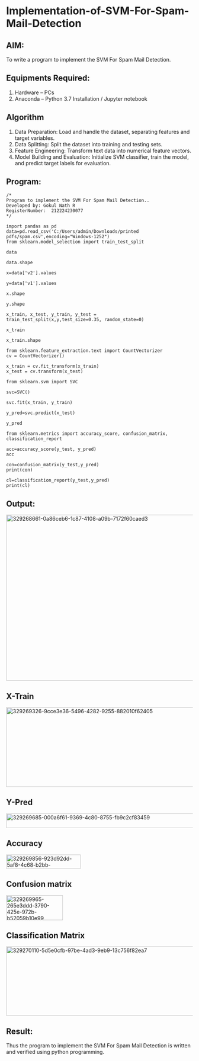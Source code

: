 # Implementation-of-SVM-For-Spam-Mail-Detection

## AIM:
To write a program to implement the SVM For Spam Mail Detection.

## Equipments Required:
1. Hardware – PCs
2. Anaconda – Python 3.7 Installation / Jupyter notebook

## Algorithm
1. Data Preparation: Load and handle the dataset, separating features and target variables.
2. Data Splitting: Split the dataset into training and testing sets.
3. Feature Engineering: Transform text data into numerical feature vectors.
4. Model Building and Evaluation: Initialize SVM classifier, train the model, and predict target labels for evaluation.


## Program:
```
/*
Program to implement the SVM For Spam Mail Detection..
Developed by: Gokul Nath R
RegisterNumber:  212224230077
*/

import pandas as pd
data=pd.read_csv('C:/Users/admin/Downloads/printed pdfs/spam.csv',encoding="Windows-1252")
from sklearn.model_selection import train_test_split

data

data.shape

x=data['v2'].values

y=data['v1'].values

x.shape

y.shape

x_train, x_test, y_train, y_test = train_test_split(x,y,test_size=0.35, random_state=0)

x_train

x_train.shape

from sklearn.feature_extraction.text import CountVectorizer
cv = CountVectorizer()

x_train = cv.fit_transform(x_train)
x_test = cv.transform(x_test)

from sklearn.svm import SVC

svc=SVC()

svc.fit(x_train, y_train)

y_pred=svc.predict(x_test)

y_pred

from sklearn.metrics import accuracy_score, confusion_matrix, classification_report

acc=accuracy_score(y_test, y_pred)
acc

con=confusion_matrix(y_test,y_pred)
print(con)

cl=classification_report(y_test,y_pred)
print(cl)
```

## Output:


<img width="744" height="448" alt="329268661-0a86ceb6-1c87-4108-a09b-7172f60caed3" src="https://github.com/user-attachments/assets/d5579942-7220-4e68-aa22-48a063a845ca" />


## X-Train


<img width="1239" height="215" alt="329269326-9cce3e36-5496-4282-9255-882010f62405" src="https://github.com/user-attachments/assets/3e912b74-14c4-489b-ae13-521fedd7987a" />

## Y-Pred

<img width="691" height="39" alt="329269685-000a6f61-9369-4c80-8755-fb9c2cf83459" src="https://github.com/user-attachments/assets/fed3014e-45ce-4529-a812-4b9a9ab281e9" />

## Accuracy


<img width="201" height="38" alt="329269856-923d92dd-5af8-4c68-b2bb-f3c1a3d41b9b" src="https://github.com/user-attachments/assets/74d2631a-0fed-4ac5-be43-6f3adbacc9b7" />

## Confusion matrix


<img width="153" height="67" alt="329269965-265e3ddd-3790-425e-972b-b52059b10e99" src="https://github.com/user-attachments/assets/4efff438-011f-42a3-9761-2f21322ae7b4" />


## Classification Matrix


<img width="601" height="187" alt="329270110-5d5e0cfb-97be-4ad3-9eb9-13c756f82ea7" src="https://github.com/user-attachments/assets/9436d7d7-53ba-40c6-bcad-796dee67c973" />


## Result:
Thus the program to implement the SVM For Spam Mail Detection is written and verified using python programming.
